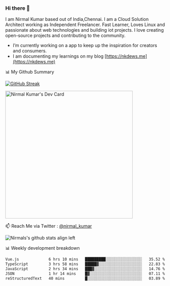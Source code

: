 ### Hi there 👋

 I am Nirmal Kumar based out of India,Chennai. I am a Cloud Solution Architect working as Independent Freelancer. Fast Learner, Loves Linux and passionate about web technologies and building iot projects. I love creating open-source projects and contributing to the community.

- I’m currently working on a app to keep up the inspiration for creators and consumers.
- I am documenting my learnings on my blog [https://nkdews.me](https://nkdews.me)


📊 My Github Summary

[![GitHub Streak](https://github-readme-streak-stats.herokuapp.com?user=nk-gears&theme=dark&hide_border=true&date_format=M%20j%5B%2C%20Y%5D)](https://git.io/streak-stats)

<a href="https://app.daily.dev/nirmal_kumar"><img src="https://api.daily.dev/devcards/a16cfcf02d384b16b41de71ce4d1d811.png?r=8ve" width="400" alt="Nirmal Kumar's Dev Card"/></a>

📫 Reach Me via  Twitter : [@nirmal_kumar](https://twitter.com/nirmal_kumar)

![Nirmals's github stats align left](https://github-readme-stats.vercel.app/api?username=nk-gears&show_icons=true)


📊 Weekly development breakdown

<!--START_SECTION:waka-->

```txt
Vue.js             6 hrs 10 mins   █████████░░░░░░░░░░░░░░░░   35.52 %
TypeScript         3 hrs 58 mins   █████▓░░░░░░░░░░░░░░░░░░░   22.83 %
JavaScript         2 hrs 34 mins   ███▓░░░░░░░░░░░░░░░░░░░░░   14.76 %
JSON               1 hr 14 mins    █▓░░░░░░░░░░░░░░░░░░░░░░░   07.11 %
reStructuredText   40 mins         █░░░░░░░░░░░░░░░░░░░░░░░░   03.89 %
```

<!--END_SECTION:waka-->


